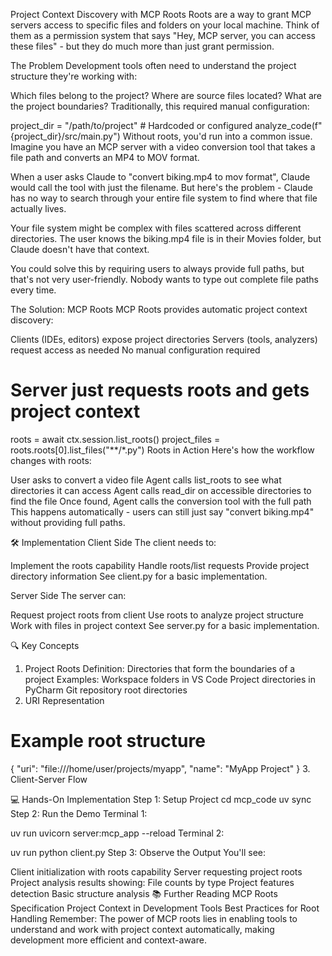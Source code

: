 Project Context Discovery with MCP Roots
Roots are a way to grant MCP servers access to specific files and folders on your local machine. Think of them as a permission system that says "Hey, MCP server, you can access these files" - but they do much more than just grant permission.

The Problem
Development tools often need to understand the project structure they're working with:

Which files belong to the project?
Where are source files located?
What are the project boundaries?
Traditionally, this required manual configuration:

project_dir = "/path/to/project"  # Hardcoded or configured
analyze_code(f"{project_dir}/src/main.py")
Without roots, you'd run into a common issue. Imagine you have an MCP server with a video conversion tool that takes a file path and converts an MP4 to MOV format.

When a user asks Claude to "convert biking.mp4 to mov format", Claude would call the tool with just the filename. But here's the problem - Claude has no way to search through your entire file system to find where that file actually lives.

Your file system might be complex with files scattered across different directories. The user knows the biking.mp4 file is in their Movies folder, but Claude doesn't have that context.

You could solve this by requiring users to always provide full paths, but that's not very user-friendly. Nobody wants to type out complete file paths every time.

The Solution: MCP Roots
MCP Roots provides automatic project context discovery:

Clients (IDEs, editors) expose project directories
Servers (tools, analyzers) request access as needed
No manual configuration required
# Server just requests roots and gets project context
roots = await ctx.session.list_roots()
project_files = roots.roots[0].list_files("**/*.py")
Roots in Action
Here's how the workflow changes with roots:

User asks to convert a video file
Agent calls list_roots to see what directories it can access
Agent calls read_dir on accessible directories to find the file
Once found, Agent calls the conversion tool with the full path
This happens automatically - users can still just say "convert biking.mp4" without providing full paths.

🛠️ Implementation
Client Side
The client needs to:

Implement the roots capability
Handle roots/list requests
Provide project directory information
See client.py for a basic implementation.

Server Side
The server can:

Request project roots from client
Use roots to analyze project structure
Work with files in project context
See server.py for a basic implementation.

🔍 Key Concepts
1. Project Roots
Definition: Directories that form the boundaries of a project
Examples:
Workspace folders in VS Code
Project directories in PyCharm
Git repository root directories
2. URI Representation
# Example root structure
{
    "uri": "file:///home/user/projects/myapp",
    "name": "MyApp Project"
}
3. Client-Server Flow

💻 Hands-On Implementation
Step 1: Setup Project
cd mcp_code
uv sync
Step 2: Run the Demo
Terminal 1:

uv run uvicorn server:mcp_app --reload
Terminal 2:

uv run python client.py
Step 3: Observe the Output
You'll see:

Client initialization with roots capability
Server requesting project roots
Project analysis results showing:
File counts by type
Project features detection
Basic structure analysis
📚 Further Reading
MCP Roots Specification
Project Context in Development Tools
Best Practices for Root Handling
Remember: The power of MCP roots lies in enabling tools to understand and work with project context automatically, making development more efficient and context-aware.